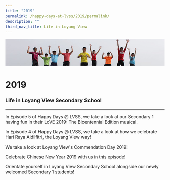 ```yaml
---
title: "2019"
permalink: /happy-days-at-lvss/2019/permalink/
description: ""
third_nav_title: Life in Loyang View
---
```

![](/images/Banner.jpg)

2019
====

### Life in Loyang View Secondary School
------------------------------------



In Episode 5 of Happy Days @ LVSS, we take a look at our Secondary 1 having fun in their LoVE 2019: The Bicentennial Edition musical.

In Episode 4 of Happy Days @ LVSS, we take a look at how we celebrate Hari Raya Aidilfitri, the Loyang View way!

We take a look at Loyang View's Commendation Day 2019!

Celebrate Chinese New Year 2019 with us in this episode!

Orientate yourself in Loyang View Secondary School alongside our newly welcomed Secondary 1 students!